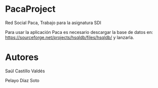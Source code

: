 # PacaProject
Red Social Paca, Trabajo para la asignatura SDI

Para usar la aplicación Paca es necesario descargar la base de datos en: https://sourceforge.net/projects/hsqldb/files/hsqldb/
y lanzarla. 


# Autores

Saúl Castillo Valdés

Pelayo Díaz Soto
